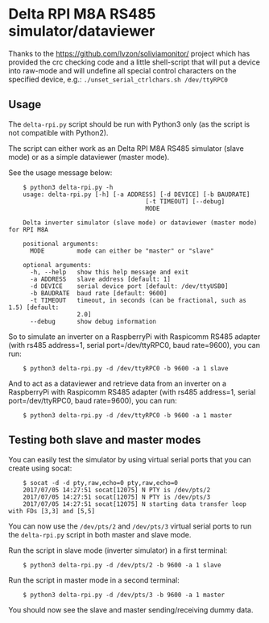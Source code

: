 # Delta RPI M8A RS485 simulator/dataviewer

Thanks to the https://github.com/lvzon/soliviamonitor/ project which has
provided the crc checking code and a little shell-script that will put a device
into raw-mode and will undefine all special control characters on the specified
device, e.g.: `./unset_serial_ctrlchars.sh /dev/ttyRPC0`

## Usage

The `delta-rpi.py` script should be run with Python3 only (as the
script is not compatible with Python2).

The script can either work as an Delta RPI M8A RS485 simulator (slave mode) or
as a simple dataviewer (master mode).

See the usage message below:

```
    $ python3 delta-rpi.py -h
    usage: delta-rpi.py [-h] [-a ADDRESS] [-d DEVICE] [-b BAUDRATE]
                                      [-t TIMEOUT] [--debug]
                                      MODE
    
    Delta inverter simulator (slave mode) or dataviewer (master mode) for RPI M8A
    
    positional arguments:
      MODE         mode can either be "master" or "slave"
    
    optional arguments:
      -h, --help   show this help message and exit
      -a ADDRESS   slave address [default: 1]
      -d DEVICE    serial device port [default: /dev/ttyUSB0]
      -b BAUDRATE  baud rate [default: 9600]
      -t TIMEOUT   timeout, in seconds (can be fractional, such as 1.5) [default:
                   2.0]
      --debug      show debug information
```

So to simulate an inverter on a RaspberryPi with Raspicomm RS485 adapter
(with rs485 address=1, serial port=/dev/ttyRPC0, baud rate=9600), you can run:

```
    $ python3 delta-rpi.py -d /dev/ttyRPC0 -b 9600 -a 1 slave
```

And to act as a dataviewer and retrieve data from an inverter on a RaspberryPi
with Raspicomm RS485 adapter (with rs485 address=1, serial port=/dev/ttyRPC0,
baud rate=9600), you can run:

```
    $ python3 delta-rpi.py -d /dev/ttyRPC0 -b 9600 -a 1 master
```

## Testing both slave and master modes

You can easily test the simulator by using virtual serial ports that you can
create using socat:

```
    $ socat -d -d pty,raw,echo=0 pty,raw,echo=0
    2017/07/05 14:27:51 socat[12075] N PTY is /dev/pts/2
    2017/07/05 14:27:51 socat[12075] N PTY is /dev/pts/3
    2017/07/05 14:27:51 socat[12075] N starting data transfer loop with FDs [3,3] and [5,5]
```

You can now use the `/dev/pts/2` and `/dev/pts/3` virtual serial ports to run
the `delta-rpi.py` script in both master and slave mode.

Run the script in slave mode (inverter simulator) in a first terminal:
```
    $ python3 delta-rpi.py -d /dev/pts/2 -b 9600 -a 1 slave
```

Run the script in master mode in a second terminal:
```
    $ python3 delta-rpi.py -d /dev/pts/3 -b 9600 -a 1 master
```

You should now see the slave and master sending/receiving dummy data.
